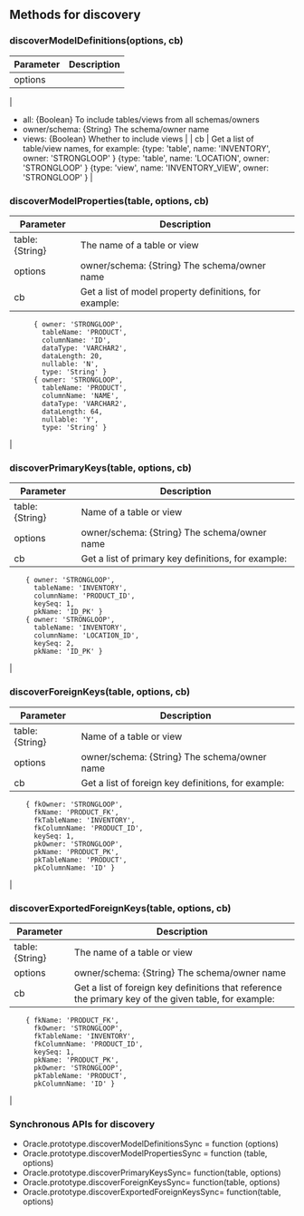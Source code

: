 ## Methods for discovery

### discoverModelDefinitions(options, cb)

| Parameter  | Description |
| ----- | ----- | 
| options 
|

 * all: {Boolean} To include tables/views from all schemas/owners
 * owner/schema: {String} The schema/owner name
 * views: {Boolean} Whether to include views
|
| cb |  Get a list of table/view names, for example:
        {type: 'table', name: 'INVENTORY', owner: 'STRONGLOOP' }
        {type: 'table', name: 'LOCATION', owner: 'STRONGLOOP' }
        {type: 'view', name: 'INVENTORY_VIEW', owner: 'STRONGLOOP' }
|

### discoverModelProperties(table, options, cb)

| Parameter  | Description |
| ----- | ----- | 
| table: {String}  | The name of a table or view |
| options |  owner/schema: {String} The schema/owner name |
| cb | Get a list of model property definitions, for example:
          { owner: 'STRONGLOOP',
            tableName: 'PRODUCT',
            columnName: 'ID',
            dataType: 'VARCHAR2',
            dataLength: 20,
            nullable: 'N',
            type: 'String' }
          { owner: 'STRONGLOOP',
            tableName: 'PRODUCT',
            columnName: 'NAME',
            dataType: 'VARCHAR2',
            dataLength: 64,
            nullable: 'Y',
            type: 'String' }
|

### discoverPrimaryKeys(table, options, cb)

| Parameter  | Description |
| ----- | ----- | 
|  table: {String} | Name of a table or view |
| options | owner/schema: {String} The schema/owner name |
| cb | Get a list of primary key definitions, for example:
        { owner: 'STRONGLOOP',
          tableName: 'INVENTORY',
          columnName: 'PRODUCT_ID',
          keySeq: 1,
          pkName: 'ID_PK' }
        { owner: 'STRONGLOOP',
          tableName: 'INVENTORY',
          columnName: 'LOCATION_ID',
          keySeq: 2,
          pkName: 'ID_PK' } 
|

### discoverForeignKeys(table, options, cb)

| Parameter  | Description |
| ----- | ----- | 
| table: {String} | Name of a table or view |
| options | owner/schema: {String} The schema/owner name |
| cb | Get a list of foreign key definitions, for example:
        { fkOwner: 'STRONGLOOP',
          fkName: 'PRODUCT_FK',
          fkTableName: 'INVENTORY',
          fkColumnName: 'PRODUCT_ID',
          keySeq: 1,
          pkOwner: 'STRONGLOOP',
          pkName: 'PRODUCT_PK',
          pkTableName: 'PRODUCT',
          pkColumnName: 'ID' }
|

### discoverExportedForeignKeys(table, options, cb)

| Parameter  | Description |
| ----- | ----- | 
| table: {String} | The name of a table or view |
| options |  owner/schema: {String} The schema/owner name
| cb |  Get a list of foreign key definitions that reference the primary key of the given table, for example:
        { fkName: 'PRODUCT_FK',
          fkOwner: 'STRONGLOOP',
          fkTableName: 'INVENTORY',
          fkColumnName: 'PRODUCT_ID',
          keySeq: 1,
          pkName: 'PRODUCT_PK',
          pkOwner: 'STRONGLOOP',
          pkTableName: 'PRODUCT',
          pkColumnName: 'ID' }
|

### Synchronous APIs for discovery

* Oracle.prototype.discoverModelDefinitionsSync = function (options)
* Oracle.prototype.discoverModelPropertiesSync = function (table, options)
* Oracle.prototype.discoverPrimaryKeysSync= function(table, options)
* Oracle.prototype.discoverForeignKeysSync= function(table, options)
* Oracle.prototype.discoverExportedForeignKeysSync= function(table, options)
